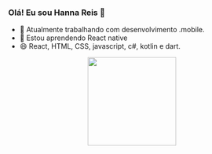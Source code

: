 ### Olá! Eu sou Hanna Reis 👋

- 🔭 Atualmente trabalhando com desenvolvimento .mobile.
- 🌱 Estou aprendendo React native
- 😄 React, HTML, CSS, javascript, c#, kotlin e dart.
<div align="center">
  <a href="https://github.com/hannareis">
  <img height="180em" src="https://github-readme-stats.vercel.app/api?username=hannareis&show_icons=true&theme=radical&include_all_commits=true&count_private=true"/>
 
</div>
